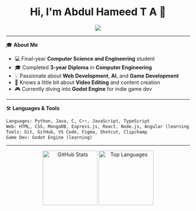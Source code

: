 <h1 align="center">Hi, I'm Abdul Hameed T A 👋</h1>

<p align="center">
  <img src="https://readme-typing-svg.herokuapp.com/?lines=Computer+Science+Degree+Student;Computer+Engineering+Diploma+Graduate;MERN+Stack+Learner;Aspiring+Game+Developer;&center=true&width=500&height=45">
</p>

---

🎓 **About Me**

- 💻 Final-year **Computer Science and Engineering** student  
- 🎓 Completed **3-year Diploma** in **Computer Engineering**
- 💡 Passionate about **Web Development**, **AI**, and **Game Development**
- 🎥 Knows a little bit about **Video Editing** and content creation
- 🎮 Currently diving into **Godot Engine** for indie game dev

---

🛠️ **Languages & Tools**

```python
Languages: Python, Java, C, C++, JavaScript, TypeScript  
Web: HTML, CSS, MongoDB, Express.js, React, Node.js, Angular (learning)  
Tools: Git, GitHub, VS Code, Figma, Shotcut, Clipchamp 
Game Dev: Godot Engine (learning)

```

---

<p align="center">
  <img alt="GitHub Stats" src="https://github-readme-stats.vercel.app/api?username=hameed-aliyar&show_icons=true&theme=tokyonight" height="150"/>
  <img alt="Top Languages" src="https://github-readme-stats.vercel.app/api/top-langs/?username=hameed-aliyar&layout=compact&theme=tokyonight" height="150"/>
  <!-- <img alt="GitHub Streak" src="https://github-readme-streak-stats.herokuapp.com/?user=hameed-aliyar&theme=tokyonight" height="150"/>.... -->
</p>



